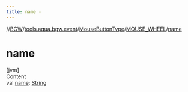 ```yaml
---
title: name -
---
```

//[BGW](../../../../index.md)/[tools.aqua.bgw.event](../../index.md)/[MouseButtonType](../index.md)/[MOUSE_WHEEL](index.md)/[name](name.md)



# name  
[jvm]  
Content  
val [name](name.md): [String](https://kotlinlang.org/api/latest/jvm/stdlib/kotlin/-string/index.html)  




